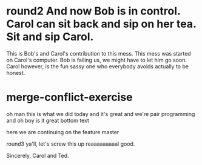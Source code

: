 round2
And now Bob is in control. Carol can sit back and sip on her tea. Sit and sip Carol.
=======
This is Bob's and Carol's contribution to this mess. This mess was started on Carol's computer. Bob is failing us, we might have to let him go soon. Carol however, is the fun sassy one who everybody avoids actually to be honest.

# merge-conflict-exercise

oh man this is what we did today and it's great and we're pair programming and oh boy is it great
bottom text

here we are continuing on the feature
master

round3 ya'll, let's screw this up reaaaaaaaaal good. 

Sincerely, Carol and Ted.
